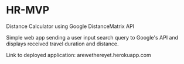 # HR-MVP
Distance Calculator using Google DistanceMatrix API

Simple web app sending a user input search query to Google's API and displays received travel duration and distance. 

Link to deployed application: arewethereyet.herokuapp.com
